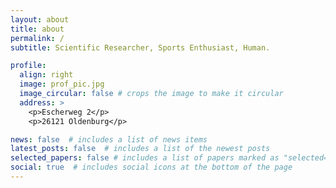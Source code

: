 ```yaml
---
layout: about
title: about
permalink: /
subtitle: Scientific Researcher, Sports Enthusiast, Human.

profile:
  align: right
  image: prof_pic.jpg
  image_circular: false # crops the image to make it circular
  address: >
    <p>Escherweg 2</p>
    <p>26121 Oldenburg</p>

news: false  # includes a list of news items
latest_posts: false  # includes a list of the newest posts
selected_papers: false # includes a list of papers marked as "selected={true}"
social: true  # includes social icons at the bottom of the page
---
```




